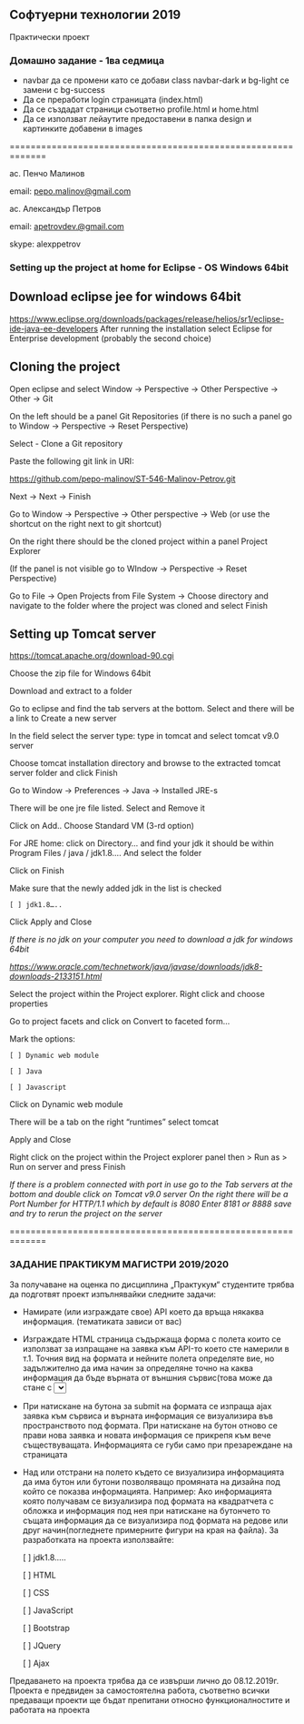 ## Софтуерни технологии 2019

Практически проект

### Домашно задание - 1ва седмица

* navbar да се промени като се добави class navbar-dark и bg-light се замени с bg-success
* Да се преработи login страницата (index.html)
* Да се създадат страници съответно profile.html и home.html
* Да се използват лейаутите предоставени в папка design и картинките добавени в images


=============================================================

ас. Пенчо Малинов

email: pepo.malinov@gmail.com

ас. Александър Петров

email: apetrovdev.@gmail.com

skype: alexppetrov



### Setting up the project at home for Eclipse - OS Windows 64bit

## Download eclipse jee for windows 64bit

https://www.eclipse.org/downloads/packages/release/helios/sr1/eclipse-ide-java-ee-developers
After running the installation select Eclipse for Enterprise development (probably the second choice)

## Cloning the project

Open eclipse and select Window -> Perspective -> Other Perspective -> Other -> Git

On the left should be a panel Git Repositories (if there is no such a panel go to Window -> Perspective -> Reset Perspective)

Select - Clone a Git repository

Paste the following git link in URI:

https://github.com/pepo-malinov/ST-546-Malinov-Petrov.git

Next -> Next -> Finish

Go to Window -> Perspective -> Other perspective -> Web  (or use the shortcut on the right next to git shortcut)

On the right there should be the cloned project within a panel Project Explorer

(If the panel is not visible go to WIndow -> Perspective -> Reset Perspective)


Go to File -> Open Projects from File System -> Choose directory and navigate to the folder where the project was cloned and select Finish


## Setting up Tomcat server

https://tomcat.apache.org/download-90.cgi

Choose the zip file for Windows 64bit

Download and extract to a folder

Go to eclipse and find the tab servers at the bottom. Select and there will be a link to Create a new server

In the field select the server type: type in tomcat and select tomcat v9.0 server

Choose tomcat installation directory and browse to the extracted tomcat server folder and click Finish

Go to Window -> Preferences -> Java -> Installed JRE-s

There will be one jre file listed. Select and Remove it

Click on Add.. Choose Standard VM (3-rd option)

For JRE home: click on Directory…
and find your jdk it should be within Program Files / java / jdk1.8…. And select the folder

Click on Finish

Make sure that the newly added jdk in the list is checked

    [ ] jdk1.8…..

Click Apply and Close

*If there is no jdk on your computer you need to download a jdk for windows 64bit*

*https://www.oracle.com/technetwork/java/javase/downloads/jdk8-downloads-2133151.html*


Select the project within the Project explorer. Right click and choose properties

Go to project facets and click on Convert to faceted form…

Mark the options:

    [ ] Dynamic web module

    [ ] Java

    [ ] Javascript

Click on  Dynamic web module

There will be a tab on the right “runtimes” select tomcat

Apply and Close

Right click on the project within the Project explorer panel then  > Run as > Run on server and press Finish

*If there is a problem connected with port in use go to the Tab servers at the bottom and double click on Tomcat v9.0 server
On the right there will be a Port Number for HTTP/1.1 which by default is 8080
Enter 8181 or 8888 save and try to rerun the project on the server*


=============================================================


### ЗАДАНИЕ ПРАКТИКУМ МАГИСТРИ 2019/2020

За получаване на оценка по дисциплина „Практукум“ студентите трябва да подготвят
проект изпълнявайки следните задачи:

* Намирате (или изграждате свое) API което да връща някаква информация.
(тематиката зависи от вас)

* Изграждате HTML страница съдържаща форма с полета които се използват за
изпращане на заявка към API-то което сте намерили в т.1. Точния вид на
формата и нейните полета определяте вие, но задължително да има начин за
определяне точно на каква информация да бъде върната от външния
сървис(това може да стане с <select> или radio buttons или checkboxes).
Например: Намерил съм API което връща информация за филми и съответно
съм направил форма която да има поле за търсене на филм по име, а от долу
ще сложа няколко checkbox-а които ще определят каква информация искам
(заглавие на филм, описание, обложка, артисти, жарн и тн)


* При натискане на бутона за submit на формата се изпраща ajax заявка към
сървиса и върната информация се визуализира във пространството под
формата. При натискане на бутон отново се прави нова заявка и новата
информация се прикрепя към вече съществуващата. Информацията се губи
само при презареждане на страницата

* Над или отстрани на полето където се визуализира информацията да има бутон
или бутони позволяващо промяната на дизайна под който се показва
информацията. Например: Ако информацията която получавам се визуализира
под формата на квадратчета с обложка и информация под нея при натискане
на бутончето то същата информация да се визуализира под формата на редове
или друг начин(погледнете примерните фигури на края на файла).
За разработката на проекта използвайте:

    [ ] jdk1.8…..



    [ ] HTML

    [ ] CSS

    [ ] JavaScript

    [ ] Bootstrap

    [ ] JQuery

    [ ] Ajax


Предаването на проекта трябва да се извърши лично до 08.12.2019г. Проекта е
предвиден за самостоятелна работа, съответно всички предаващи проекти ще бъдат
препитани относно функционалностите и работата на проекта